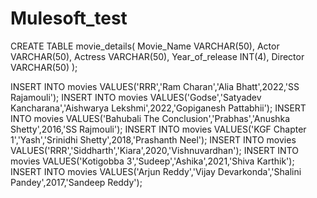 # Mulesoft_test

CREATE TABLE movie_details(
    Movie_Name VARCHAR(50),
    Actor VARCHAR(50),
    Actress VARCHAR(50),
    Year_of_release INT(4),
    Director VARCHAR(50)
);

INSERT INTO movies VALUES('RRR','Ram Charan','Alia Bhatt',2022,'SS Rajamouli');
INSERT INTO movies VALUES('Godse','Satyadev Kancharana','Aishwarya Lekshmi',2022,'Gopiganesh Pattabhii');
INSERT INTO movies VALUES('Bahubali The Conclusion','Prabhas','Anushka Shetty',2016,'SS Rajmouli');
INSERT INTO movies VALUES('KGF Chapter 1','Yash','Srinidhi Shetty',2018,'Prashanth Neel');
INSERT INTO movies VALUES('RRR','Siddharth','Kiara',2020,'Vishnuvardhan');
INSERT INTO movies VALUES('Kotigobba 3','Sudeep','Ashika',2021,'Shiva Karthik');
INSERT INTO movies VALUES('Arjun Reddy','Vijay Devarkonda','Shalini Pandey',2017,'Sandeep Reddy');
